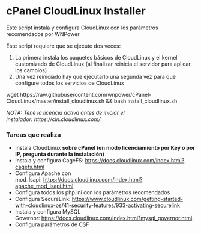 <h1>cPanel CloudLinux Installer</h1>
<p>Este script instala y configura CloudLinux con los par&aacute;metros recomendados por WNPower</p>
<p>Este script requiere que se ejecute dos veces:</p>
<ol>
<li>La primera instala los paquetes b&aacute;sicos de CloudLinux y el kernel customizado de CloudLinux (al finalizar reinicia el servidor para aplicar los cambios)</li>
<li>Una vez reiniciado hay que ejecutarlo una segunda vez para que configure todos los servicios de CloudLinux</li>
</ol>
<p>wget&nbsp;https://raw.githubusercontent.com/wnpower/cPanel-CloudLinux/master/install_cloudlinux.sh&nbsp;&amp;&amp; bash install_cloudlinux.sh</p>
<p><em>NOTA: Ten&eacute; la licencia activa antes de iniciar el instalador:&nbsp;https://cln.cloudlinux.com/</em></p>
<h3>Tareas que realiza</h3>
<ul>
<li>Instala CloudLinux <strong>sobre cPanel (en modo licenciamiento por Key o por IP, pregunta durante la instalaci&oacute;n)</strong></li>
<li>Instala y configura CageFS:&nbsp;<a href="https://docs.cloudlinux.com/index.html?cagefs.html">https://docs.cloudlinux.com/index.html?cagefs.html</a></li>
<li>Configura Apache con mod_lsapi:&nbsp;<a href="https://docs.cloudlinux.com/index.html?apache_mod_lsapi.html">https://docs.cloudlinux.com/index.html?apache_mod_lsapi.html</a></li>
<li>Configura todos los php.ini con los par&aacute;metros recomendados</li>
<li>Configura SecureLink:&nbsp;<a href="https://www.cloudlinux.com/getting-started-with-cloudlinux-os/41-security-features/933-activating-securelink">https://www.cloudlinux.com/getting-started-with-cloudlinux-os/41-security-features/933-activating-securelink</a></li>
<li>Instala y configura MySQL Governor:&nbsp;<a href="https://docs.cloudlinux.com/index.html?mysql_governor.html">https://docs.cloudlinux.com/index.html?mysql_governor.html</a></li>
<li>Configura par&aacute;metros de CSF&nbsp;</li>
</ul>
